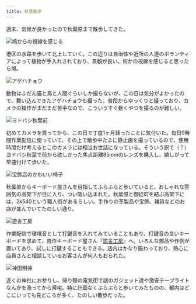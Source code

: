 ```yaml
---
title: 秋葉散歩
---
```

週末、気候が良かったので秋葉原まで散歩してきた。

![](https://lh4.googleusercontent.com/5vjALj0i-BUFbQsQKtl1XCKcz7uhzR68WeYBWtUIZpitmtb5BTLiq0obVWZPte-v8CiOeewTaEXEpOBmr_O7Zq0eFKakGdHUzNK0rUyDUyGDgqDoMQXa7oLpy02FAhWgLaeRgkHj0ZSrClbl7N0 "鳩からの視線を感じる")

港区の水路を歩いて北上していく。この辺りは自治体や近所の人達のボランティアによって植物が手入れされており、景観が良い。何かの視線を感じると思ったら鳩。

![](https://lh5.googleusercontent.com/p3TYriHXWfWvykV3hp1cwNuQCsnPhrPTaWQG5hetU_LGAbKNEXZHAtQSofiRGLFK3E0f_-djYBpEPuc-7uxVQkvoptBZEKrzY2_u0DgYBjiOmtU8UEctXST8ZjObCxa7Qfg7WsHpEc5t-8kZZ5U "アゲハチョウ")

動物はふだん猫と鳥と人間ぐらいしか撮らないが、この日は気分がよかったので、舞い込んできたアゲハチョウも撮った。普段からゆっくりと撮っており、カメラの操作がまだまだ苦手なので、こういうすぐ動くやつを撮るのが難しい。

![](https://lh3.googleusercontent.com/pkn8F61m6XP3zpzBPyJ_71AMqJdj2Fq9j2YBiksWS2OMJNwfyBlRqJhOp-W6ylqCx3m-4C3Phnokygm--dBvSF2dW4EkmDHdz1dwc1dUpqGGgOiVlFK_cctnRHOg8FId3NO1iquNcOanh_xoZXI "ヨドバシ秋葉前")

初めてカメラを買ってから、この日で丁度1ヶ月経ったことに気付いた。毎日9時間作業配信に使っていて、その上で散歩中たまに静止画を撮っているので、使用時間だけ考えるとこのカメラには相当お世話になっている。そういう訳で（？）ヨドバシ秋葉で前から欲しかった焦点距離85mmのレンズを購入し、嬉しがって早速付けて歩いた。

![](https://lh6.googleusercontent.com/Ykvhj0aeMCg8fgvvXPhHwi12vOgcOatRltJJ6mG_vb7bw35KwcGYRyqyVK-YMiRWbxjQGS9qZY0e63QY_FQBbJUpOyfbdgiDF3xUAbrrqEdeIGQ0TLaoW5NWes6upQFZhcu0hqDmUzPJ4t2deVY "宝飾店のかわいい椅子")

秋葉原からキーボード屋さんを目指してふらふらと歩いていると、おしゃれな雰囲気の高架下が目に入り、つい吸い込まれた。秋葉原と御徒町を結ぶ高架下には、2k540という職人街があるらしい。手作りの革製品や宝飾、雑貨などのお店が並んでいてたのしい通り。

![](https://lh5.googleusercontent.com/2_hziqk6xdw-v9kxjUhsTj18GF2bkHZJL0t9E8CpahYdWBlhLEw_VRT_vS5PwrtHFQ4oz-NyKVNGXwcu4bgmN_OPRHa_mGCg1RHM-_SWN9VgeNDJRkz7CsS_tdFRkyeMT-yrHqOgfjGVo7IUbNs "遊舎工房")

作業配信で環境音として打鍵音を入れてみていることもあり、打鍵音の良いキーボードを求めて、自作キーボード屋さん『[遊舎工房](https://yushakobo.jp/)』へ。いろんな部品や作例が置いてあり、試しに打鍵することもできる。店内はかなり賑わっており、熱心に店員さんと相談しているお客さんが何人もおられた。

![](https://lh5.googleusercontent.com/qNeNX5aQ83tmI59ELZ5617fPH7HlCPTIzYRHHGL353TtE9OutxS-8LwkcGQt4VnGqGXpKM_0bv13_g7MM95HGTetUftmJEqP1UCh9Sp8p9BpFOvqqjrhcN68eMBRYdeAwS87q_N3MNURukDqnNo "神田明神")

近くの神社にお参りし、帰り際の電気街で謎のガジェット達や激安テープライトなんかを漁ってから帰宅。特に計画なくぶらぶらと歩いてみたものの、都内はどこにいっても見どころが多く、たのしい散歩だった。
